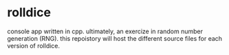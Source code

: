 # rolldice
console app written in cpp. ultimately, an exercize in random number generation (RNG).
this repoistory will host the different source files for each version of rolldice.
